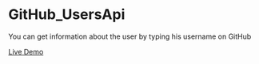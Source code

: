 # GitHub_UsersApi

<p>You can get information about the user by typing his username on GitHub</p>

<a href="https://symphonious-fairy-964a7e.netlify.app/" target="_blank">Live Demo</a>
